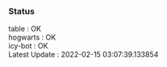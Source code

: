 ### Status


table : OK  
hogwarts : OK  
icy-bot : OK  
Latest Update : 2022-02-15 03:07:39.133854
